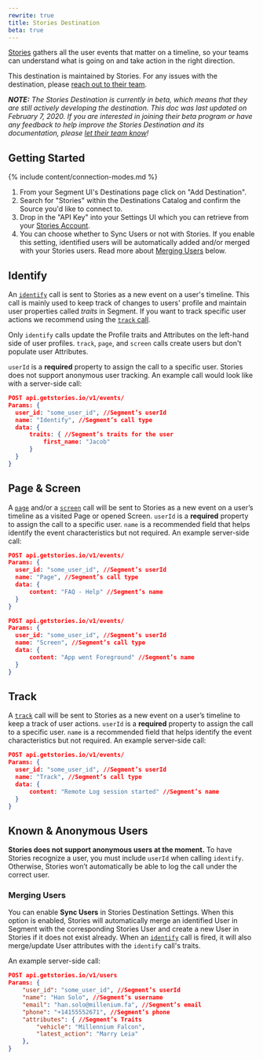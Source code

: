 ```yaml
---
rewrite: true
title: Stories Destination
beta: true
---
```


[Stories](https://www.getstories.io/?utm_source=segmentio&utm_medium=docs&utm_campaign=partners) gathers all the user events that matter on a timeline, so your teams can understand what is going on and take action in the right direction.

This destination is maintained by Stories. For any issues with the destination, please [reach out to their team](mailto:support@getstories.io).

_**NOTE:** The Stories Destination is currently in beta, which means that they are still actively developing the destination. This doc was last updated on February 7, 2020. If you are interested in joining their beta program or have any feedback to help improve the Stories Destination and its documentation, please [let  their team know](mailto:support@getstories.io)!_

## Getting Started

{% include content/connection-modes.md %}

1. From your Segment UI's Destinations page click on "Add Destination".
2. Search for "Stories" within the Destinations Catalog and confirm the Source you'd like to connect to.
3. Drop in the "API Key" into your Settings UI which you can retrieve from your [Stories Account](https://app.getstories.io/settings#/api).
4. You can choose whether to Sync Users or not with Stories. If you enable this setting, identified users will be automatically added and/or merged with your Stories users. Read more about [Merging Users](#Merging-Users) below.

## Identify

An [`identify`](https://segment.com/docs/spec/identify/) call is sent to Stories as a new event on a user's timeline. This call is mainly used to keep track of changes to users' profile and maintain user properties called _traits_ in Segment. If you want to track specific user actions we recommend using the [`track` call](#Track).

Only `identify` calls update the Profile traits and Attributes on the left-hand side of user profiles. `track`, `page`, and `screen` calls create users but don't populate user Attributes.

`userId` is a **required** property to assign the call to a specific user. Stories does not support anonymous user tracking.
An example call would look like with a server-side call:

```json
POST api.getstories.io/v1/events/
Params: {
  user_id: "some_user_id", //Segment’s userId
  name: "Identify", //Segment’s call type
  data: {
      traits: { //Segment’s traits for the user
          first_name: "Jacob"
      }
  }
}
```

## Page & Screen

A [`page`](https://segment.com/docs/spec/page/) and/or a [`screen`](https://segment.com/docs/spec/screen/) call will be sent to Stories as a new event on a user’s timeline as a visited Page or opened Screen.
`userId` is a **required** property to assign the call to a specific user. `name` is a recommended field that helps identify the event characteristics but not required.
An example server-side call:

```json
POST api.getstories.io/v1/events/
Params: {
  user_id: "some_user_id", //Segment’s userId
  name: "Page", //Segment’s call type
  data: {
      content: "FAQ - Help" //Segment’s name
  }
}

POST api.getstories.io/v1/events/
Params: {
  user_id: "some_user_id", //Segment’s userId
  name: "Screen", //Segment’s call type
  data: {
      content: "App went Foreground" //Segment’s name
  }
}
```

## Track

A [`track`](https://segment.com/docs/spec/track/) call will be sent to Stories as a new event on a user’s timeline to keep a track of user actions.
`userId` is a **required** property to assign the call to a specific user. `name` is a recommended field that helps identify the event characteristics but not required.
An example server-side call:

```json
POST api.getstories.io/v1/events/
Params: {
  user_id: "some_user_id", //Segment’s userId
  name: "Track", //Segment’s call type
  data: {
      content: "Remote Log session started" //Segment’s name
  }
}
```

## Known & Anonymous Users

**Stories does not support anonymous users at the moment.**
To have Stories recognize a user, you must include `userId` when calling `identify`. Otherwise, Stories won’t automatically be able to log the call under the correct user.

### Merging Users

You can enable **Sync Users** in Stories Destination Settings.
When this option is enabled, Stories will automatically merge an identified User in Segment with the corresponding Stories User and create a new User in Stories if it does not exist already. When an [`identify`](https://segment.com/docs/spec/identify/) call is fired, it will also merge/update User attributes with the `identify` call's traits.

An example server-side call:

```json
POST api.getstories.io/v1/users
Params: {
    "user_id": "some_user_id", //Segment’s userId
    "name": "Han Solo", //Segment’s username
    "email": "han.solo@millenium.fa", //Segment’s email
    "phone": "+14155552671", //Segment’s phone
    "attributes": { //Segment’s Traits
        "vehicle": "Millennium Falcon",
        "latest_action": "Marry Leia"
    },
}
```
